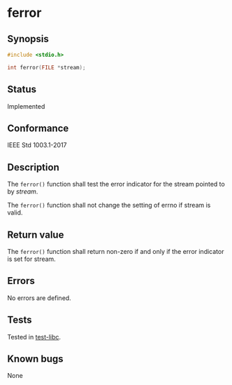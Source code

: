 # ferror

## Synopsis

```c
#include <stdio.h>

int ferror(FILE *stream);
```

## Status

Implemented

## Conformance

IEEE Std 1003.1-2017

## Description

The `ferror()` function shall test the error indicator for the stream pointed to by _stream_.

The `ferror()` function shall not change the setting of errno if stream is valid.

## Return value

The `ferror()` function shall return non-zero if and only if the error indicator is set for stream.

## Errors

No errors are defined.

## Tests

Tested in [test-libc](https://github.com/phoenix-rtos/phoenix-rtos-tests/tree/master/libc).

## Known bugs

None
